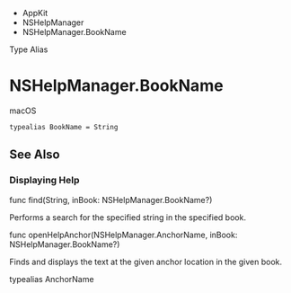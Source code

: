 

- AppKit
- NSHelpManager
-  NSHelpManager.BookName 

Type Alias

# NSHelpManager.BookName

macOS

``` source
typealias BookName = String
```

## See Also

### Displaying Help

func find(String, inBook: NSHelpManager.BookName?)

Performs a search for the specified string in the specified book.

func openHelpAnchor(NSHelpManager.AnchorName, inBook: NSHelpManager.BookName?)

Finds and displays the text at the given anchor location in the given book.

typealias AnchorName

